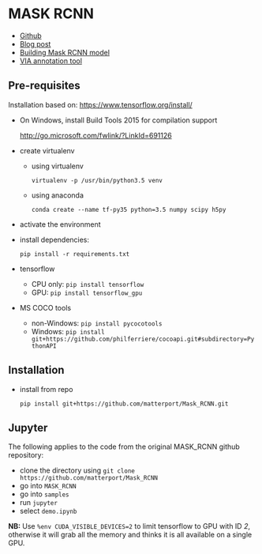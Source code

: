 # MASK RCNN

* [Github](https://github.com/matterport/Mask_RCNN)
* [Blog post](https://engineering.matterport.com/splash-of-color-instance-segmentation-with-mask-r-cnn-and-tensorflow-7c761e238b46)
* [Building Mask RCNN model](https://towardsdatascience.com/building-a-custom-mask-rcnn-model-with-tensorflow-object-detection-952f5b0c7ab4)
* [VIA annotation tool](http://www.robots.ox.ac.uk/~vgg/software/via/)

## Pre-requisites

Installation based on: https://www.tensorflow.org/install/

* On Windows, install Build Tools 2015 for compilation support

  http://go.microsoft.com/fwlink/?LinkId=691126

* create virtualenv

  * using virtualenv
  
    ```
    virtualenv -p /usr/bin/python3.5 venv
    ```
    
  * using anaconda
  
    ```
    conda create --name tf-py35 python=3.5 numpy scipy h5py
    ```

* activate the environment

* install dependencies:

  ```
  pip install -r requirements.txt
  ```

* tensorflow

  * CPU only: `pip install tensorflow`
  * GPU: `pip install tensorflow_gpu`
  
* MS COCO tools

  * non-Windows: `pip install pycocotools`
  * Windows: `pip install git+https://github.com/philferriere/cocoapi.git#subdirectory=PythonAPI`

## Installation

* install from repo
  
  ```
  pip install git+https://github.com/matterport/Mask_RCNN.git
  ```

## Jupyter

The following applies to the code from the original MASK_RCNN github repository:
* clone the directory using `git clone https://github.com/matterport/Mask_RCNN`
* go into `MASK_RCNN`
* go into `samples`
* run `jupyter`
* select `demo.ipynb`

**NB:** Use `%env CUDA_VISIBLE_DEVICES=2` to limit tensorflow to GPU with ID *2*, 
otherwise it will grab all the memory and thinks it is all available on a single GPU.


